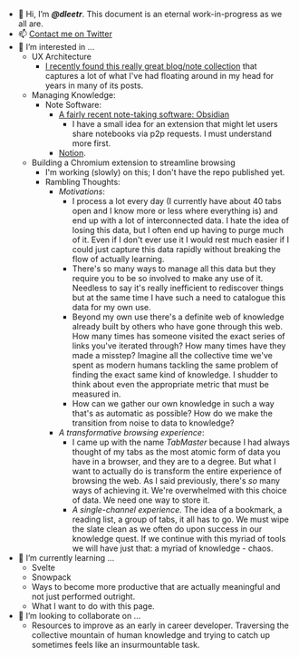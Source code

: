 <!---
A friendly reminder from the past to do something with this page; even on first transcription it seems overbloated.
--->
- 👋 Hi, I’m ***@dleetr***. This document is an eternal work-in-progress as we all are.
- 📫 [Contact me on Twitter](https://twitter.com/__dleetr__)
- 👀 I’m interested in ...
  - UX Architecture
    - [I recently found this really great blog/note collection](https://alexanderobenauer.com/) that captures a lot of what I've had
    floating around in my head for years in many of its posts.
  - Managing Knowledge:
    - Note Software:
      - [A fairly recent note-taking software: Obsidian](https://obsidian.md/)
        - I have a small idea for an extension that might let users share notebooks via p2p requests. I must understand more first.
      - [Notion](https://www.notion.so/).
  - Building a Chromium extension to streamline browsing
    - I'm working (slowly) on this; I don't have the repo published yet. 
    - Rambling Thoughts:
      - *Motivations*:
        - I process a lot every day (I currently have about 40 tabs open and I know more or less where everything is) 
        and end up with a lot of interconnected data. I hate the idea of losing this data, but I often end up having to purge much of it.
        Even if I don't ever use it I would rest much easier if I could just capture this data rapidly without breaking the flow of actually learning.
        - There's so many ways to manage all this data but they require you to be so involved to make any use of it. Needless to say
        it's really inefficient to rediscover things but at the same time I have such a need to catalogue this data for my own use.
        - Beyond my own use there's a definite web of knowledge already built by others who have gone through this web. How many times has someone visited the
        exact series of links you've iterated through? How many times have they made a misstep? Imagine all the collective time we've spent as modern humans
        tackling the same problem of finding the exact same kind of knowledge. I shudder to think about even the appropriate metric that must be measured in.
        - How can we gather our own knowledge in such a way that's as automatic as possible? How do we make the transition from noise to data to knowledge?
      - *A transformative browsing experience*:
        - I came up with the name *TabMaster* because I had always thought of my tabs as the most atomic form of data you have in a browser, and they are to a degree.
        But what I want to actually do is transform the entire experience of browsing the web. As I said previously, there's *so* many ways of achieving it. We're overwhelmed
        with this choice of data. We need one way to store it.
        - *A single-channel experience*. The idea of a bookmark, a reading list, a group of tabs, it all has to go. We must wipe the slate clean as we often do upon success
        in our knowledge quest. If we continue with this myriad of tools we will have just that: a myriad of knowledge - chaos.
- 🌱 I’m currently learning ...
  - Svelte
  - Snowpack
  - Ways to become more productive that are actually meaningful and not just performed outright.
  - What I want to do with this page.
- 💞️ I’m looking to collaborate on ...
  - Resources to improve as an early in career developer. Traversing the collective mountain of human knowledge and trying to catch up sometimes feels like an insurmountable task.
<!---
dleetr/dleetr is a ✨ special ✨ repository because its `README.md` (this file) appears on your GitHub profile.
You can click the Preview link to take a look at your changes.
--->
